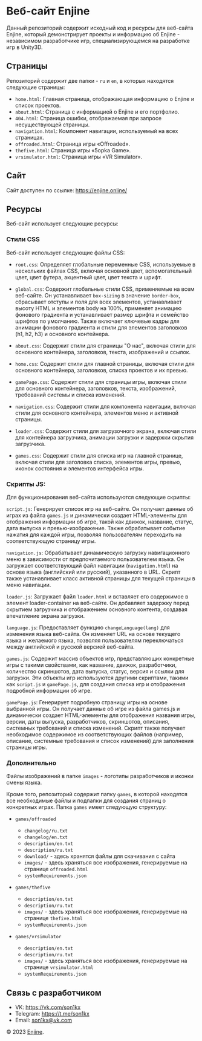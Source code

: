 # Веб-сайт Enjine

Данный репозиторий содержит исходный код и ресурсы для веб-сайта Enjine, который демонстрирует проекты и информацию об Enjine - независимом разработчике игр, специализирующемся на разработке игр в Unity3D.

## Страницы

Репозиторий содержит две папки - `ru` и `en`, в которых находятся следующие страницы:

- `home.html`: Главная страница, отображающая информацию о Enjine и список проектов.
- `about.html`: Страница с информацией о Enjine и его портфолио.
- `404.html`: Страница ошибки, отображаемая при запросе несуществующей страницы.
- `navigation.html`: Компонент навигации, используемый на всех страницах.
- `offroaded.html`: Страница игры «Offroaded».
- `thefive.html`: Страница игры «5opka Game».
- `vrsimulator.html`: Страница игры «VR Simulator».

## Сайт

Сайт доступен по ссылке: https://enjine.online/

## Ресурсы

Веб-сайт использует следующие ресурсы:

### Стили CSS

Веб-сайт использует следующие файлы CSS:

- `root.css`: Определяет глобальные переменные CSS, используемые в нескольких файлах CSS, включая основной цвет, вспомогательный цвет, цвет футера, акцентный цвет, цвет текста и шрифт.

- `global.css`: Содержит глобальные стили CSS, применяемые на всем веб-сайте. Он устанавливает `box-sizing` в значение `border-box`, сбрасывает отступы и поля для всех элементов, устанавливает высоту HTML и элементов body на 100%, применяет анимацию фонового градиента и устанавливает размер шрифта и семейство шрифтов по умолчанию. Также включает ключевые кадры для анимации фонового градиента и стили для элементов заголовков (h1, h2, h3) и основного контейнера.

- `about.css`: Содержит стили для страницы "О нас", включая стили для основного контейнера, заголовков, текста, изображений и ссылок.

- `home.css`: Содержит стили для главной страницы, включая стили для основного контейнера, заголовков, списка проектов и их превью.

- `gamePage.css`: Содержит стили для страницы игры, включая стили для основного контейнера, заголовков, текста, изображений, требований системы и списка изменений.

- `navigation.css`: Содержит стили для компонента навигации, включая стили для основного контейнера, элементов меню и активной страницы.

- `loader.css`: Содержит стили для загрузочного экрана, включая стили для контейнера загрузчика, анимации загрузки и задержки скрытия загрузчика.

- `games.css`: Содержит стили для списка игр на главной странице, включая стили для заголовка списка, элементов игры, превью, иконок состояния и элементов интерфейса игры.

### Скрипты JS:

Для функционирования веб-сайта используются следующие скрипты:

`script.js`: Генерирует список игр на веб-сайте. Он получает данные об играх из файла `games.js` и динамически создает HTML-элементы для отображения информации об игре, такой как движок, название, статус, дата выпуска и превью-изображение. Также обрабатывает событие нажатия для каждой игры, позволяя пользователям переходить на соответствующую страницу игры.

`navigation.js`: Обрабатывает динамическую загрузку навигационного меню в зависимости от предпочитаемого пользователем языка. Он загружает соответствующий файл навигации (`navigation.html`) на основе языка (английский или русский), указанного в URL. Скрипт также устанавливает класс активной страницы для текущей страницы в меню навигации.

`loader.js`: Загружает файл `loader.html` и вставляет его содержимое в элемент loader-container на веб-сайте. Он добавляет задержку перед скрытием загрузчика и отображением основного контента, создавая впечатление экрана загрузки.

`language.js`: Предоставляет функцию `changeLanguage(lang)` для изменения языка веб-сайта. Он изменяет URL на основе текущего языка и желаемого языка, позволяя пользователям переключаться между английской и русской версией веб-сайта.

`games.js`: Содержит массив объектов игр, представляющих конкретные игры с такими свойствами, как название, движок, разработчики, количество скриншотов, дата выпуска, статус, версия и ссылки для загрузки. Эти объекты игр используются другими скриптами, такими как `script.js` и `gamePage.js`, для создания списка игр и отображения подробной информации об игре.

`gamePage.js`: Генерирует подробную страницу игры на основе выбранной игры. Он получает данные об игре из файла games.js и динамически создает HTML-элементы для отображения названия игры, версии, даты выпуска, разработчиков, скриншотов, описания, системных требований и списка изменений. Скрипт также получает необходимое содержимое из соответствующих файлов (например, описание, системные требования и список изменений) для заполнения страницы игры.

### Дополнительно 
Файлы изображений в папке `images` - логотипы разработчиков и иконки смены языка.

Кроме того, репозиторий содержит папку `games`, в которой находятся все необходимые файлы и подпапки для создания страниц о конкретных играх. Папка `games` имеет следующую структуру:

- `games/offroaded`
  - `changelog/ru.txt`
  - `changelog/en.txt`
  - `description/en.txt`
  - `description/ru.txt`
  - `download/` - здесь хранятся файлы для скачивания с сайта
  - `images/` - здесь храняться все изображения, генерируемые на странице `offroaded.html`
  - `systemRequirements.json`

- `games/thefive`
  - `description/en.txt`
  - `description/ru.txt`
  - `images/` - здесь храняться все изображения, генерируемые на странице `thefive.html`
  - `systemRequirements.json`

- `games/vrsimulator`
  - `description/en.txt`
  - `description/ru.txt`
  - `images/` - здесь храняться все изображения, генерируемые на странице `vrsimulator.html`
  - `systemRequirements.json`

## Связь с разработчиком

- VK: https://vk.com/son1kx
- Telegram: https://t.me/son1kx
- Email: son1kx@vk.com

© 2023 [Enjine](https://enjine.online/).
